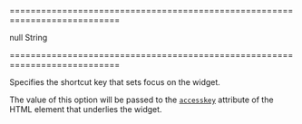 ===========================================================================
<!--default-->null<!--/default-->
<!--type-->String<!--/type-->
===========================================================================

<!--shortDescription-->
Specifies the shortcut key that sets focus on the widget.
<!--/shortDescription-->

<!--fullDescription-->
The value of this option will be passed to the [`accesskey`](http://www.w3schools.com/tags/att_global_accesskey.asp) attribute of the HTML element that underlies the widget.
<!--/fullDescription-->